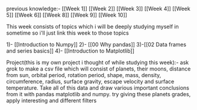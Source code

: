 previous knowledge:- [[Week 1]] [[Week 2]] [[Week 3]] [[Week 4]] [[Week 5]] [[Week 6]] [[Week 8]] [[Week 9]] [[Week 10]]

This week consists of topics which i will be deeply studying myself in sometime so i'll just link this week to those topics

1)- [[Introduction to Numpy]]
2)- [[00 Why pandas]]
3)-[[02 Data frames and series basics]]
4)- [[Introduction to Matplotlib]]

Project(this is my own project i thought of while studying this week):- ask grok to make a csv file which will consist of planets, their moons, distance from sun, orbital period, rotation period, shape, mass, density, circumference, radius, surface gravity, escape velocity and surface temperature. Take all of this data and draw various important conclusions from it with pandas matplotlib and numpy. try giving these planets grades, apply interesting and different filters